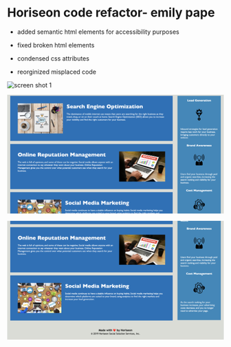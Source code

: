 # Horiseon code refactor- emily pape

* added semantic html elements for accessibility purposes

* fixed broken html elements

* condensed css attributes

* reorginized misplaced code

![screen shot 1](./assets/images/screenshot1.png "alt text")

![screen shot 2](./assets/images/screenshot2.png "alt text")

![screen shot 3](./assets/images/screenshot3.png "alt text")

